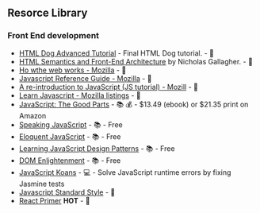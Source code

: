## Resorce Library

### Front End development
* [HTML Dog Advanced Tutorial](http://www.htmldog.com/guides/html/advanced/) - Final HTML Dog tutorial. - :page_facing_up:
* [HTML Semantics and Front-End Architecture](http://nicolasgallagher.com/about-html-semantics-front-end-architecture/#component-modifiers) by Nicholas Gallagher. - :page_facing_up: 
* [Ho wthe web works - Mozilla](https://developer.mozilla.org/en-US/Learn/Getting_started_with_the_web/How_the_Web_works) - :page_facing_up: 
* [Javascript Reference Guide - Mozilla](https://developer.mozilla.org/en-US/docs/Web/JavaScript/Reference) - :page_facing_up:
* [A re-introduction to JavaScript (JS tutorial) - Mozill](https://developer.mozilla.org/en-US/docs/Web/JavaScript/A_re-introduction_to_JavaScript)  - :page_facing_up:
* [Learn Javascript - Mozilla listings](https://developer.mozilla.org/en-US/Learn/JavaScript)  - :page_facing_up:
* [JavaScript: The Good Parts](http://www.amazon.com/JavaScript-Good-Parts-Douglas-Crockford/dp/0596517742) - :books: :moneybag: - $13.49 (ebook) or $21.35 print on Amazon
* [Speaking JavaScript](http://speakingjs.com/) - :books: - Free
* [Eloquent JavaScript](http://eloquentjavascript.net/) - :books: - Free
* [Learning JavaScript Design Patterns](http://addyosmani.com/resources/essentialjsdesignpatterns/book/) - :books: - Free
* [DOM Enlightenment](http://domenlightenment.com/) - :books: - Free
* [JavaScript Koans](https://github.com/mrdavidlaing/javascript-koans) - :computer: - Solve JavaScript runtime errors by fixing Jasmine tests
* [Javascript Standard Style](https://github.com/feross/standard/blob/master/README.md) - :page_facing_up:
* [React Primer](https://github.com/mikechau/react-primer-draft) **HOT** - :page_facing_up:

